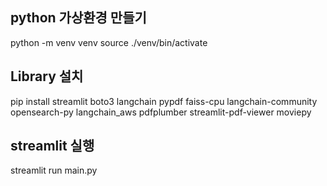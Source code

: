 ## python 가상환경 만들기
python -m venv venv
source ./venv/bin/activate

## Library 설치
pip install streamlit boto3 langchain pypdf faiss-cpu langchain-community opensearch-py langchain_aws pdfplumber streamlit-pdf-viewer moviepy
<!-- pip3 install -r workshop/setup/requirements.txt -U -->

## streamlit 실행
streamlit run main.py
<!-- nohup streamlit run ./main.py > streamlit.log & -->
